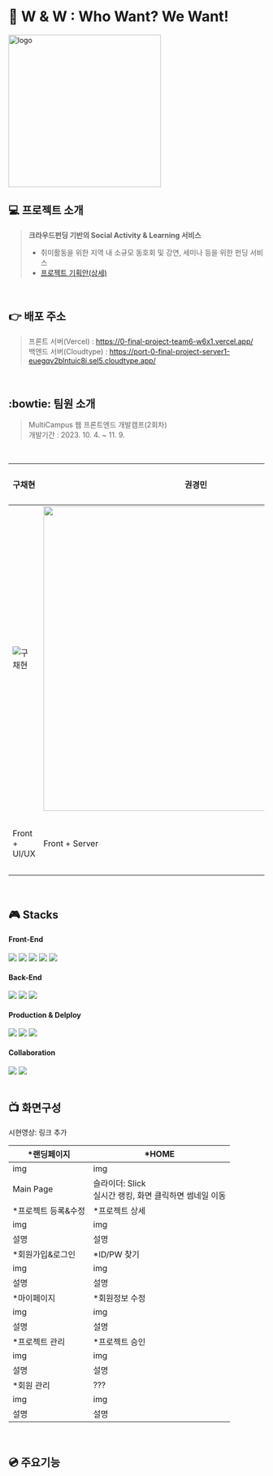 # :running:  W & W : Who Want? We Want!
<a href="#"><img src="https://0-final-project-team6-w6x1.vercel.app/img/logo.png" width="300px" alt="logo"></a> 


## :computer: 프로젝트 소개
> <b>크라우드펀딩 기반의 Social Activity & Learning 서비스</b> <br/>
> * 취미활동을 위한 지역 내 소규모 동호회 및 강연, 세미나 등을 위한 펀딩 서비스 <br/>
> * [프로젝트 기획안(상세)](https://docs.google.com/document/d/1hKm3yDNvOUSQlNiDP4_LFtK6DD8z4g40/edit, "프로젝트기획안")
 <br/>

## :point_right: 배포 주소
> 프론트 서버(Vercel) : https://0-final-project-team6-w6x1.vercel.app/ <br/>
> 백엔드 서버(Cloudtype) : https://port-0-final-project-server1-euegqv2blntuic8i.sel5.cloudtype.app/
<br/>

## :bowtie: 팀원 소개
> MultiCampus 웹 프론트엔드 개발캠프(2회차)<br/>
> 개발기간 : 2023. 10. 4. ~ 11. 9.
<br/>

구채현 | 권경민 | [박지애](https://github.com/jiiiiiaiiiii, "박지애") | 안성민 | 이서준 | 조원혁 
------------ | ------------- | ------------- | ------------- | ------------- | ------------- 
![구채현](https://github.com/whiteNib/0_Final_Project_Team6/assets/93249652/b52d009a-f37c-4ed5-8e05-a31f143a8d60) | <img src="https://github.com/whiteNib/0_Final_Project_Team6/assets/93249652/8773e7ee-b1fa-4134-9ee8-255b214ff8f7" width="600px"> | <img src="https://github.com/whiteNib/0_Final_Project_Team6/assets/93249652/ad7d0791-63cb-4c23-9a5a-efb6a6163390" width="600px"> |![안성민](https://github.com/whiteNib/0_Final_Project_Team6/assets/93249652/1a6899c8-0cf6-44e1-8e77-851c9b891852) | ![이서준](https://github.com/whiteNib/0_Final_Project_Team6/assets/93249652/9da29dca-6621-4d3f-8342-7b586fba7dfd) | ![조원혁](https://github.com/whiteNib/0_Final_Project_Team6/assets/93249652/e8ccda31-7186-4889-9c7f-55c96945af6c)
Front + UI/UX | Front + Server | Front + 조장 | Front + Server | 기획 + 문서 | Front + DB
<br/>

## :video_game: Stacks
#### Front-End
<div>
  <img src="https://img.shields.io/badge/html5-E34F26?style=for-the-badge&logo=html5&logoColor=white">
  <img src="https://img.shields.io/badge/css-1572B6?style=for-the-badge&logo=css3&logoColor=white">
  <img src="https://img.shields.io/badge/javascript-F7DF1E?style=for-the-badge&logo=javascript&logoColor=black">
  <img src="https://img.shields.io/badge/react-61DAFB?style=for-the-badge&logo=react&logoColor=black">
  <img src="https://img.shields.io/badge/redux-764ABC?style=for-the-badge&logo=redux&logoColor=black">
</div>

#### Back-End
<div>
  <img src="https://img.shields.io/badge/node.js-339933?style=for-the-badge&logo=Node.js&logoColor=white">
  <img src="https://img.shields.io/badge/jsonwebtokens-000000?style=for-the-badge&logo=jsonwebtokens&logoColor=white">
  <img src="https://img.shields.io/badge/mongoDB-47A248?style=for-the-badge&logo=MongoDB&logoColor=white">
</div>

#### Production & Delploy
<div>
  <img src="https://img.shields.io/badge/visualstudiocode-007ACC?style=for-the-badge&logo=visualstudiocode&logoColor=white">  
  <img src="https://img.shields.io/badge/github-181717?style=for-the-badge&logo=github&logoColor=white">  
  <img src="https://img.shields.io/badge/vercel-181717?style=for-the-badge&logo=vercel&logoColor=white">
</div>

#### Collaboration
<div>
  <img src="https://img.shields.io/badge/slack-4A154B?style=for-the-badge&logo=slack&logoColor=white">
  <img src="https://img.shields.io/badge/notion-000000?style=for-the-badge&logo=notion&logoColor=white">
</div>
<br/>

## :tv: 화면구성
시현영상: 링크 추가

*랜딩페이지 | *HOME
------------ | ------------- 
img | img 
Main Page | 슬라이더: Slick <br/> 실시간 랭킹, 화면 클릭하면 썸네일 이동
*프로젝트 등록&수정 | *프로젝트 상세
img | img 
설명 | 설명
*회원가입&로그인 | *ID/PW 찾기
img | img 
설명 | 설명
*마이페이지 | *회원정보 수정
img | img 
설명 | 설명
*프로젝트 관리 | *프로젝트 승인
img | img 
설명 | 설명
*회원 관리 | ???
img | img 
설명 | 설명

<br/>

## :cd: 주요기능

